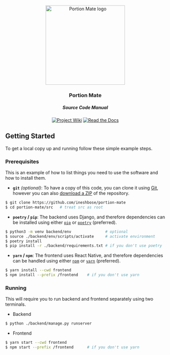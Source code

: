 <!-- PROJECT LOGO -->
<br />
<div align="center">
<p align="center">
  <img alt="Portion Mate logo" src="https://portion-mate-glasgow.readthedocs.io/en/latest/assets/logo.png" height="250px">

  <h3 align="center">Portion Mate</h3>
  <h5 align="center">Source Code Manual</h5>

  <p align="center">
    <!-- BADGES / SHIELDS -->
    <a href="https://github.com/ineshbose/portion-mate/wiki" target="_blank"><img alt="Project Wiki" src="https://img.shields.io/badge/project-Wiki-success?style=flat-square"></a>
    <a href="https://portion-mate-glasgow.readthedocs.io/" target="_blank"><img alt="Read the Docs" src="https://img.shields.io/readthedocs/portion-mate-glasgow?style=flat-square"></a>
  </p>
</p>
</div>



<!-- GETTING STARTED -->
## Getting Started

To get a local copy up and running follow these simple example steps.

### Prerequisites

This is an example of how to list things you need to use the software and how to install them.

* **`git`** *(optional)*: To have a copy of this code, you can clone it using [Git](https://git-scm.com/), however you can also [download a ZIP](https://github.com/ineshbose/portion-mate/archive/develop.zip) of the repository.
```sh
$ git clone https://github.com/ineshbose/portion-mate
$ cd portion-mate/src   # treat src as root
```

* **`poetry` / `pip`**: The backend uses Django, and therefore dependencies can be installed using either [`pip`](https://packaging.python.org/tutorials/installing-packages/) or [`poetry`]() (preferred).
```sh
$ python3 -m venv backend/env               # optional
$ source ./backend/env/scripts/activate     # activate environment
$ poetry install
$ pip install -r ./backend/requirements.txt # if you don't use poetry
```

* **`yarn` / `npm`**: The frontend uses React Native, and therefore dependencies can be handled using either [`npm`](https://www.npmjs.com/) or [`yarn`](https://yarnpkg.com/) (preferred).
```sh
$ yarn install --cwd frontend
$ npm install --prefix /frontend    # if you don't use yarn
```

### Running

This will require you to run backend and frontend separately using two terminals.

* Backend
```sh
$ python ./backend/manage.py runserver
```

* Frontend
```sh
$ yarn start --cwd frontend
$ npm start --prefix /frontend      # if you don't use yarn
```
